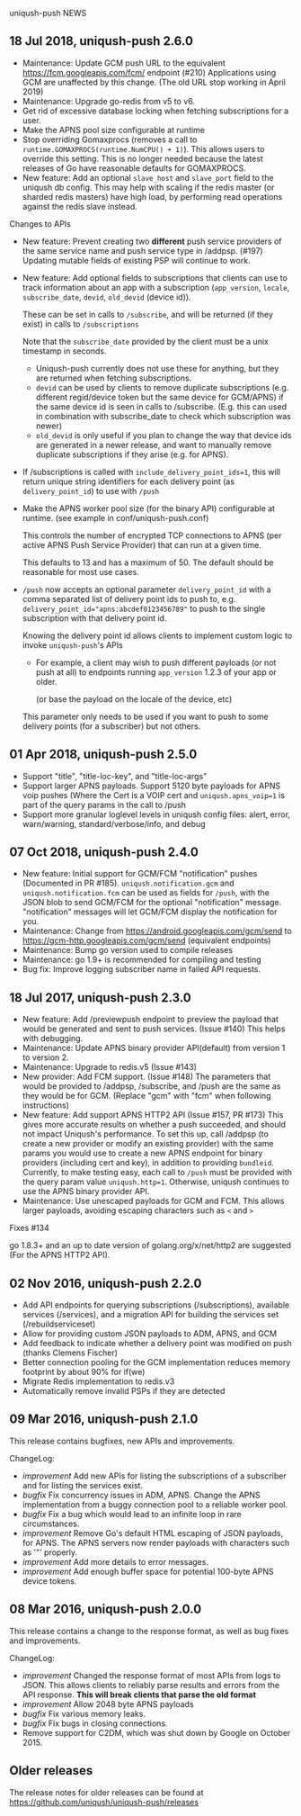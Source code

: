 uniqush-push NEWS

18 Jul 2018, uniqush-push 2.6.0
-------------------------------

- Maintenance: Update GCM push URL to the equivalent https://fcm.googleapis.com/fcm/ endpoint (#210)
  Applications using GCM are unaffected by this change.
  (The old URL stop working in April 2019)
- Maintenance: Upgrade go-redis from v5 to v6.
- Get rid of excessive database locking when fetching subscriptions for a user.
- Make the APNS pool size configurable at runtime
- Stop overriding Gomaxprocs (removes a call to `runtime.GOMAXPROCS(runtime.NumCPU() + 1)`).
  This allows users to override this setting.
  This is no longer needed because the latest releases of Go have reasonable defaults for GOMAXPROCS.
- New feature: Add an optional `slave_host` and `slave_port` field to the uniqush db config.
  This may help with scaling if the redis master (or sharded redis masters) have high load,
  by performing read operations against the redis slave instead.

Changes to APIs

- New feature: Prevent creating two **different** push service providers of the same service name and push service type in /addpsp. (#197)
  Updating mutable fields of existing PSP will continue to work.
- New feature: Add optional fields to subscriptions that clients can use to track information about an app with a subscription
  (`app_version`, `locale`, `subscribe_date`, `devid`, `old_devid` (device id)).

  These can be set in calls to `/subscribe`, and will be returned (if they exist) in calls to `/subscriptions`

  Note that the `subscribe_date` provided by the client must be a unix timestamp in seconds.

  - Uniqush-push currently does not use these for anything, but they are returned when fetching subscriptions.
  - `devid` can be used by clients to remove duplicate subscriptions (e.g. different regid/device token but the same device for GCM/APNS)
    if the same device id is seen in calls to /subscribe.
    (E.g. this can used in combination with subscribe_date to check which subscription was newer)
  - `old_devid` is only useful if you plan to change the way that device ids are generated in a newer release,
    and want to manually remove duplicate subscriptions if they arise (e.g. for APNS).
- If /subscriptions is called with `include_delivery_point_ids=1`, this
  will return unique string identifiers for each delivery point (as `delivery_point_id`) to use with `/push`
- Make the APNS worker pool size (for the binary API) configurable at runtime. (see example in conf/uniqush-push.conf)

  This controls the number of encrypted TCP connections to APNS (per active APNS Push Service Provider)
  that can run at a given time.

  This defaults to 13 and has a maximum of 50. The default should be reasonable for most use cases.
- `/push` now accepts an optional parameter `delivery_point_id` with a comma separated list of
  delivery point ids to push to, e.g.  `delivery_point_id="apns:abcdef0123456789"`
  to push to the single subscription with that delivery point id.

  Knowing the delivery point id allows clients to implement custom logic to invoke `uniqush-push`'s APIs

  - For example, a client may wish to push different payloads (or not push at all)
    to endpoints running `app_version` 1.2.3 of your app or older.

    (or base the payload on the locale of the device, etc)

  This parameter only needs to be used if you want to push to some delivery points (for a subscriber) but not others.

01 Apr 2018, uniqush-push 2.5.0
-------------------------------

- Support "title", "title-loc-key", and "title-loc-args"
- Support larger APNS payloads.
  Support 5120 byte payloads for APNS voip pushes
  (Where the Cert is a VOIP cert and `uniqush.apns_voip=1` is part of
  the query params in the call to /push
- Support more granular loglevel levels in uniqush config files:
  alert, error, warn/warning, standard/verbose/info, and debug

07 Oct 2018, uniqush-push 2.4.0
-------------------------------

- New feature: Initial support for GCM/FCM "notification" pushes (Documented in PR #185).
  `uniqush.notification.gcm` and `uniqush.notification.fcm` can be used
  as fields for `/push`, with the JSON blob to send GCM/FCM for the
  optional "notification" message.
  "notification" messages will let GCM/FCM display the notification for you.
- Maintenance: Change from https://android.googleapis.com/gcm/send to
  https://gcm-http.googleapis.com/gcm/send (equivalent endpoints)
- Maintenance: Bump go version used to compile releases
- Maintenance: go 1.9+ is recommended for compiling and testing
- Bug fix: Improve logging subscriber name in failed API requests.

18 Jul 2017, uniqush-push 2.3.0
-------------------------------

+ New feature: Add /previewpush endpoint to preview the payload that would be
  generated and sent to push services. (Issue #140)
  This helps with debugging.
+ Maintenance: Update APNS binary provider API(default) from version 1 to version 2.
+ Maintenance: Upgrade to redis.v5 (Issue #143)
+ New provider: Add FCM support. (Issue #148)
  The parameters that would be provided to /addpsp, /subscribe, and /push are
  the same as they would be for GCM. (Replace "gcm" with "fcm" when following instructions)
+ New feature: Add support APNS HTTP2 API (Issue #157, PR #173)
  This gives more accurate results on whether a push succeeded,
  and should not impact Uniqush's performance.
  To set this up, call /addpsp (to create a new provider or modify an
  existing provider) with the same params you would use to create a new
  APNS endpoint for binary providers (including cert and key),
  in addition to providing `bundleid`.
  Currently, to make testing easy, each call to `/push` must be provided with
  the query param value `uniqush.http=1`.
  Otherwise, uniqush continues to use the APNS binary provider API.
+ Maintenance: Use unescaped payloads for GCM and FCM.
  This allows larger payloads, avoiding escaping characters such as `<` and `>`

Fixes #134

go 1.8.3+ and an up to date version of golang.org/x/net/http2
are suggested (For the APNS HTTP2 API).

02 Nov 2016, uniqush-push 2.2.0
-------------------------------

- Add API endpoints for querying subscriptions (/subscriptions), available services (/services), and a migration API for building the services set (/rebuildserviceset)
- Allow for providing custom JSON payloads to ADM, APNS, and GCM
- Add feedback to indicate whether a delivery point was modified on push (thanks Clemens Fischer)
- Better connection pooling for the GCM implementation reduces memory footprint by about 90% for if(we)
- Migrate Redis implementation to redis.v3
- Automatically remove invalid PSPs if they are detected

09 Mar 2016, uniqush-push 2.1.0
-------------------------------

This release contains bugfixes, new APIs and improvements.

ChangeLog:
- _improvement_ Add new APIs for listing the subscriptions of a subscriber and for listing the services exist.
- _bugfix_ Fix concurrency issues in ADM, APNS.  Change the APNS implementation from a buggy connection pool to a reliable worker pool.
- _bugfix_ Fix a bug which would lead to an infinite loop in rare circumstances.
- _improvement_ Remove Go's default HTML escaping of JSON payloads, for APNS.  The APNS servers now render payloads with characters such as '"' properly.
- _improvement_ Add more details to error messages.
- _improvement_ Add enough buffer space for potential 100-byte APNS device tokens.

08 Mar 2016, uniqush-push 2.0.0
-------------------------------

This release contains a change to the response format, as well as bug fixes and improvements.

ChangeLog:
- _improvement_ Changed the response format of most APIs from logs to JSON.
  This allows clients to reliably parse results and errors from the API response.
  **This will break clients that parse the old format**
- _improvement_ Allow 2048 byte APNS payloads
- _bugfix_ Fix various memory leaks.
- _bugfix_ Fix bugs in closing connections.
- Remove support for C2DM, which was shut down by Google on October 2015.

Older releases
--------------

The release notes for older releases can be found at https://github.com/uniqush/uniqush-push/releases
